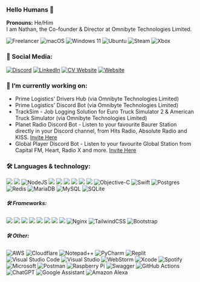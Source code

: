 ### Hello Humans 👋
**Pronouns:** He/Him  
I am Nathan, the Co-founder & Director at Omnibyte Technologies Limited.

![Freelancer](https://img.shields.io/badge/Freelancer-29B2FE?style=for-the-badge&logo=Freelancer&logoColor=white)
![macOS](https://img.shields.io/badge/mac%20os-000000?style=for-the-badge&logo=macos&logoColor=F0F0F0)
![Windows 11](https://img.shields.io/badge/Windows%2011-%230079d5.svg?style=for-the-badge&logo=Windows%2011&logoColor=white)
![Ubuntu](https://img.shields.io/badge/Ubuntu-E95420?style=for-the-badge&logo=ubuntu&logoColor=white)
![Steam](https://img.shields.io/badge/steam-%23000000.svg?style=for-the-badge&logo=steam&logoColor=white)
![Xbox](https://img.shields.io/badge/xbox-%23107C10.svg?style=for-the-badge&logo=xbox&logoColor=white)

### 💬 Social Media:
[![Discord](https://shields.io/badge/Discord-5865F2?logo=Discord&logoColor=FFF&style=for-the-badge)](discord://-/users/510238066829688832)
[![LinkedIn](https://img.shields.io/badge/LinkedIn-%230077B5.svg?logo=linkedin&logoColor=white&style=for-the-badge)](https://linkedin.com/in/nathan-thomas-powell)
[![CV Website](https://img.shields.io/badge/CV%20Website-000?style=for-the-badge)](https://nathanpowell.uk)
[![Website](https://img.shields.io/badge/Omnibyte%20Website-7D56F6?style=for-the-badge)](https://omnibyte.tech)

### 🔭 I’m currently working on:
- Prime Logistics' Drivers Hub (via Omnibyte Technologies Limited)
- Prime Logistics' Discord Bot (via Omnibyte Technologies Limited)
- TrackSim - Job Logging Solution for Euro Truck Simulator 2 & American Truck Simulator (via Omnibyte Technologies Limited)
- Planet Radio Discord Bot - Listen to your favourite Baurer Station directly in your Discord channel, from Hits Radio, Absolute Radio and KISS. [Invite Here](https://discord.com/api/oauth2/authorize?client_id=1192252199439454239&permissions=36718848&scope=bot)
- Global Player Discord Bot - Listen to your favourite Global Station from Capital FM, Heart, Radio X and more. [Invite Here](https://discord.com/oauth2/authorize?client_id=833034729104080906&permissions=36718848&scope=bot)

### 🛠 Languages & technology:
![](https://img.shields.io/badge/python-3670A0?style=for-the-badge&logo=python&logoColor=ffdd54)
![](https://shields.io/badge/JavaScript-F7DF1E?logo=JavaScript&logoColor=000&style=for-the-badge)
![NodeJS](https://img.shields.io/badge/node.js-6DA55F?style=for-the-badge&logo=node.js&logoColor=white)
![](https://shields.io/badge/TypeScript-3178C6?logo=TypeScript&logoColor=FFF&style=for-the-badge)
![](https://shields.io/badge/CSS-1572B6?logo=CSS3&logoColor=FFF&style=for-the-badge)
![](https://shields.io/badge/HTML-E34F26?logo=HTML5&logoColor=FFF&style=for-the-badge)
![](https://shields.io/badge/Vue.JS-4FC08D?logo=Vue.JS&logoColor=FFF&style=for-the-badge)
![](https://shields.io/badge/Rust-000000?logo=Rust&logoColor=FFF&style=for-the-badge)
![](https://img.shields.io/badge/C++-00599C?style=for-the-badge&logo=C%2B%2B&logoColor=FFF)
![Objective-C](https://img.shields.io/badge/OBJECTIVE--C-%233A95E3.svg?style=for-the-badge&logo=apple&logoColor=white)
![Swift](https://img.shields.io/badge/swift-F54A2A?style=for-the-badge&logo=swift&logoColor=white)
![Postgres](https://img.shields.io/badge/postgres-%23316192.svg?style=for-the-badge&logo=postgresql&logoColor=white)
![Redis](https://img.shields.io/badge/redis-%23DD0031.svg?style=for-the-badge&logo=redis&logoColor=white)
![MariaDB](https://img.shields.io/badge/MariaDB-003545?style=for-the-badge&logo=mariadb&logoColor=white)
![MySQL](https://img.shields.io/badge/mysql-%2300f.svg?style=for-the-badge&logo=mysql&logoColor=white)
![SQLite](https://img.shields.io/badge/sqlite-%2307405e.svg?style=for-the-badge&logo=sqlite&logoColor=white)


##### 🛠 Frameworks:
![](https://shields.io/badge/Django-092E20?logo=Django&logoColor=FFF&style=for-the-badge)
![](https://shields.io/badge/FastAPI-009688?logo=FastAPI&logoColor=FFF&style=for-the-badge)
![](https://shields.io/badge/React-61DAFB?logo=React&logoColor=000&style=for-the-badge)
![](https://shields.io/badge/NuxtJS-00DC82?logo=Nuxt.JS&logoColor=FFF&style=for-the-badge)
![](https://shields.io/badge/NextJS-000000?logo=Next.JS&logoColor=FFF&style=for-the-badge)
![](https://shields.io/badge/Electron-47848F?logo=Electron&logoColor=FFF&style=for-the-badge)
![](https://shields.io/badge/Tauri-24C8D8?logo=Tauri&logoColor=FFF&style=for-the-badge)
![](https://shields.io/badge/Discord.JS-5865F2?logo=Discord&logoColor=FFF&style=for-the-badge)
![Nginx](https://img.shields.io/badge/nginx-%23009639.svg?style=for-the-badge&logo=nginx&logoColor=white)
![TailwindCSS](https://img.shields.io/badge/tailwindcss-%2338B2AC.svg?style=for-the-badge&logo=tailwind-css&logoColor=white)
![Bootstrap](https://img.shields.io/badge/bootstrap-%238511FA.svg?style=for-the-badge&logo=bootstrap&logoColor=white)

##### 🛠 Other:
![AWS](https://img.shields.io/badge/AWS-%23FF9900.svg?style=for-the-badge&logo=amazon-aws&logoColor=white)
![Cloudflare](https://img.shields.io/badge/Cloudflare-F38020?style=for-the-badge&logo=Cloudflare&logoColor=white)
![Notepad++](https://img.shields.io/badge/Notepad++-90E59A.svg?style=for-the-badge&logo=notepad%2b%2b&logoColor=black)
![PyCharm](https://img.shields.io/badge/pycharm-143?style=for-the-badge&logo=pycharm&logoColor=black&color=black&labelColor=green)
![Replit](https://img.shields.io/badge/Replit-DD1200?style=for-the-badge&logo=Replit&logoColor=white)
![Visual Studio Code](https://img.shields.io/badge/Visual%20Studio%20Code-0078d7.svg?style=for-the-badge&logo=visual-studio-code&logoColor=white)
![Visual Studio](https://img.shields.io/badge/Visual%20Studio-5C2D91.svg?style=for-the-badge&logo=visual-studio&logoColor=white)
![WebStorm](https://img.shields.io/badge/webstorm-143?style=for-the-badge&logo=webstorm&logoColor=white&color=black)
![Xcode](https://img.shields.io/badge/Xcode-007ACC?style=for-the-badge&logo=Xcode&logoColor=white)
![Spotify](https://img.shields.io/badge/Spotify-1ED760?style=for-the-badge&logo=spotify&logoColor=white)
![Microsoft](https://img.shields.io/badge/Microsoft-0078D4?style=for-the-badge&logo=microsoft&logoColor=white)
![Postman](https://img.shields.io/badge/Postman-FF6C37?style=for-the-badge&logo=postman&logoColor=white)
![Raspberry Pi](https://img.shields.io/badge/-RaspberryPi-C51A4A?style=for-the-badge&logo=Raspberry-Pi)
![Swagger](https://img.shields.io/badge/-Swagger-%23Clojure?style=for-the-badge&logo=swagger&logoColor=white)
![GitHub Actions](https://img.shields.io/badge/github%20actions-%232671E5.svg?style=for-the-badge&logo=githubactions&logoColor=white)
![ChatGPT](https://img.shields.io/badge/chatGPT-74aa9c?style=for-the-badge&logo=openai&logoColor=white)
![Google Assistant](https://img.shields.io/badge/google%20assistant-4285F4?style=for-the-badge&logo=google%20assistant&logoColor=white)
![Amazon Alexa](https://img.shields.io/badge/amazon%20alexa-52b5f7?style=for-the-badge&logo=amazon%20alexa&logoColor=white)
